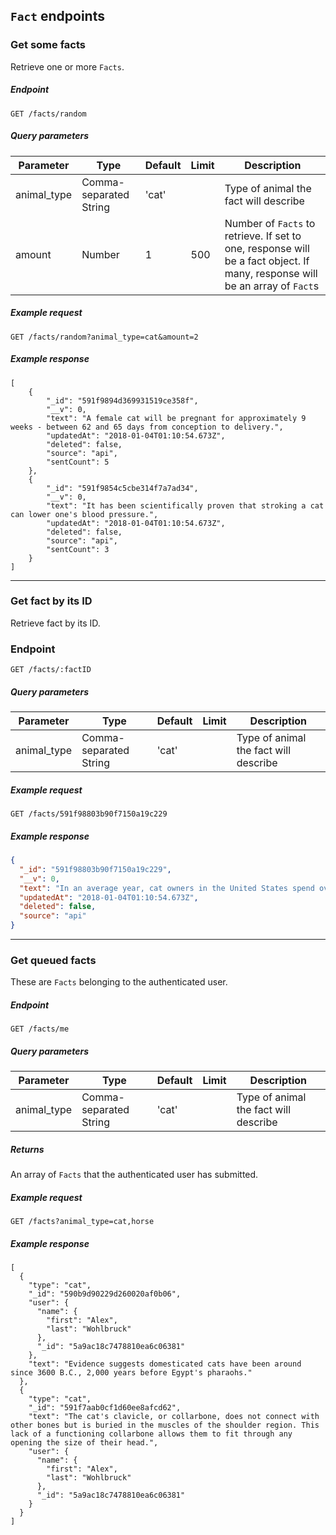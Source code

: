 ## `Fact` endpoints

### Get some facts

Retrieve one or more `Facts`.

##### Endpoint

`GET /facts/random`

##### Query parameters

| Parameter   | Type                   | Default | Limit | Description                                                                                                                 |
| ----------- | ---------------------- | ------- | ----- | --------------------------------------------------------------------------------------------------------------------------- |
| animal_type | Comma-separated String | 'cat'   |       | Type of animal the fact will describe                                                                                       |
| amount      | Number                 | 1       | 500   | Number of `Facts` to retrieve. If set to one, response will be a fact object. If many, response will be an array of `Fact`s |

##### Example request

`GET /facts/random?animal_type=cat&amount=2`

##### Example response

```
[
	{
		"_id": "591f9894d369931519ce358f",
		"__v": 0,
		"text": "A female cat will be pregnant for approximately 9 weeks - between 62 and 65 days from conception to delivery.",
		"updatedAt": "2018-01-04T01:10:54.673Z",
		"deleted": false,
		"source": "api",
		"sentCount": 5
	},
	{
		"_id": "591f9854c5cbe314f7a7ad34",
		"__v": 0,
		"text": "It has been scientifically proven that stroking a cat can lower one's blood pressure.",
		"updatedAt": "2018-01-04T01:10:54.673Z",
		"deleted": false,
		"source": "api",
		"sentCount": 3
	}
]
```

---

### Get fact by its ID

Retrieve fact by its ID.

### Endpoint

`GET /facts/:factID`

##### Query parameters

| Parameter   | Type                   | Default | Limit | Description                           |
| ----------- | ---------------------- | ------- | ----- | ------------------------------------- |
| animal_type | Comma-separated String | 'cat'   |       | Type of animal the fact will describe |

##### Example request

`GET /facts/591f98803b90f7150a19c229`

##### Example response

```json
{
  "_id": "591f98803b90f7150a19c229",
  "__v": 0,
  "text": "In an average year, cat owners in the United States spend over $2 billion on cat food.",
  "updatedAt": "2018-01-04T01:10:54.673Z",
  "deleted": false,
  "source": "api"
}
```

---

### Get queued facts

These are `Facts` belonging to the authenticated user.

##### Endpoint

`GET /facts/me`

##### Query parameters

| Parameter   | Type                   | Default | Limit | Description                           |
| ----------- | ---------------------- | ------- | ----- | ------------------------------------- |
| animal_type | Comma-separated String | 'cat'   |       | Type of animal the fact will describe |

##### Returns

An array of `Facts` that the authenticated user has submitted.

##### Example request

`GET /facts?animal_type=cat,horse`

##### Example response

```
[
  {
    "type": "cat",
    "_id": "590b9d90229d260020af0b06",
    "user": {
      "name": {
        "first": "Alex",
        "last": "Wohlbruck"
      },
      "_id": "5a9ac18c7478810ea6c06381"
    },
    "text": "Evidence suggests domesticated cats have been around since 3600 B.C., 2,000 years before Egypt's pharaohs."
  },
  {
    "type": "cat",
    "_id": "591f7aab0cf1d60ee8afcd62",
    "text": "The cat's clavicle, or collarbone, does not connect with other bones but is buried in the muscles of the shoulder region. This lack of a functioning collarbone allows them to fit through any opening the size of their head.",
    "user": {
      "name": {
        "first": "Alex",
        "last": "Wohlbruck"
      },
      "_id": "5a9ac18c7478810ea6c06381"
    }
  }
]
```
